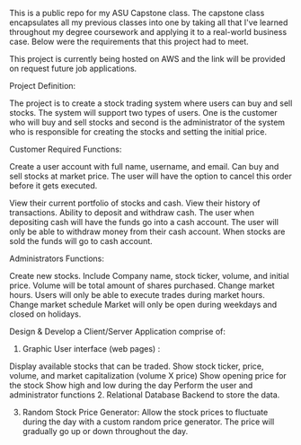 This is a public repo for my ASU Capstone class. 
The capstone class encapsulates all my previous classes into one by taking all that I've learned throughout my degree coursework and applying it to a real-world business case.
Below were the requirements that this project had to meet. 

This project is currently being hosted on AWS and the link will be provided on request future job applications. 

Project Definition:

The project  is to create a stock trading system  where users can buy and sell stocks. The system will support two types of users. One is the customer who will buy and sell stocks and second is the administrator of the system who is responsible for creating the stocks and setting the initial price.


Customer Required Functions:

Create a user account with full name, username, and email.
Can buy and sell stocks at market price.
The user will have the option to cancel this order before it gets executed.

View their current portfolio of stocks and cash.
View their history of transactions.
Ability to deposit and withdraw cash.
The user when depositing cash will have the funds go into a cash account.
The user will only be able to withdraw money from their cash account.
When stocks are sold the funds will go to cash account.
 

Administrators Functions:

Create new stocks.
Include Company name, stock ticker, volume, and initial price.
Volume will be total amount of shares purchased.
Change market hours.
Users will only be able to execute trades during market hours.
Change market schedule
Market will only be open during weekdays and closed on holidays.
 

Design & Develop a Client/Server Application comprise of:

1.  Graphic User interface (web pages) :

Display available stocks that can be traded.
Show stock ticker, price, volume, and market capitalization (volume X price)
Show opening price for the stock
Show high and low during the day
Perform the user and administrator functions
2.  Relational Database Backend to store the data.

3.  Random Stock Price Generator: Allow the stock prices to fluctuate during the day with a custom random price generator. The price will gradually go up or down throughout the day.
